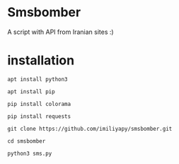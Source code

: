 # Smsbomber
A script with API from Iranian sites :)

# installation


```
apt install python3
```

```
apt install pip
```

```
pip install colorama
```

```
pip install requests
```

```
git clone https://github.com/imiliyapy/smsbomber.git
```

```
cd smsbomber
```

```
python3 sms.py
